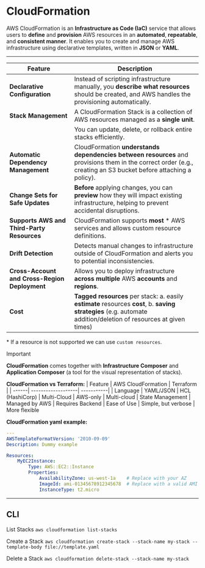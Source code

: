 # CloudFormation
AWS CloudFormation is an **Infrastructure as Code (IaC)** service that allows users to **define** and **provision** AWS resources in an **automated**, **repeatable**, and **consistent manner**. It enables you to create and manage AWS infrastructure using declarative templates, written in **JSON** or **YAML**.

---

| Feature        | Description    |
| -------------- | -------------- |
| **Declarative Configuration** | Instead of scripting infrastructure manually, you **describe what resources** should be created, and AWS handles the provisioning automatically.
| **Stack Management** | A CloudFormation Stack is a collection of AWS resources managed as a **single unit**.
|                | You can update, delete, or rollback entire stacks efficiently.
| **Automatic Dependency Management** | CloudFormation **understands dependencies between resources** and provisions them in the correct order (e.g., creating an S3 bucket before attaching a policy).
| **Change Sets for Safe Updates** | **Before** applying changes, you can **preview** how they will impact existing infrastructure, helping to prevent accidental disruptions.
| **Supports AWS and Third-Party Resources** | CloudFormation supports **most** * AWS services and allows custom resource definitions.
| **Drift Detection** | Detects manual changes to infrastructure outside of CloudFormation and alerts you to potential inconsistencies.
| **Cross-Account and Cross-Region Deployment** | Allows you to deploy infrastructure **across multiple** AWS **accounts** and **regions**.
| **Cost** | **Tagged resources** per stack: a. easily **estimate** resources **cost**, b. **saving strategies** (e.g. automate addition/deletion of resources at given times)

\* If a resource is not supported we can use `custom resources`.

> [!IMPORTANT]
> **CloudFormation** comes together with **Infrastructure Composer** and **Application Composer** (a tool for the visual representation of stacks).


**CloudFormation vs Terraform:**
| Feature | AWS CloudFormation | Terraform  |
| ------| -------------------| -----------|
| Language | YAML/JSON | HCL (HashiCorp)
| Multi-Cloud | AWS-only | Multi-cloud
| State Management | Managed by AWS | Requires Backend
| Ease of Use | Simple, but verbose | More flexible


**CloudFormation yaml example:**
```yaml
---
AWSTemplateFormatVersion: '2010-09-09'
Description: Dummy example

Resources:
    MyEC2Instance:
        Type: AWS::EC2::Instance
        Properties:
            AvailabilityZone: us-west-1a    # Replace with your AZ
            ImageId: ami-01345678912345678  # Replace with a valid AMI ID for your region
            InstanceType: t2.micro
```

---

## CLI

List Stacks
`aws cloudformation list-stacks`

Create a Stack
`aws cloudformation create-stack --stack-name my-stack --template-body file://template.yaml`

Delete a Stack
`aws cloudformation delete-stack --stack-name my-stack`